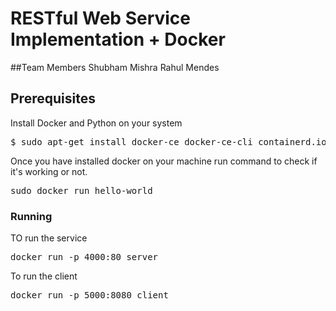 # RESTful Web Service Implementation + Docker

##Team Members 
Shubham Mishra
Rahul Mendes

## Prerequisites
Install Docker and Python on your system
<pre>$ sudo apt-get install docker-ce docker-ce-cli containerd.io docker-compose-plugin</pre>
Once you have installed docker on your machine run command to check if it's working or not.
<pre>sudo docker run hello-world</pre>



### Running
<p>TO run the service </p>
<pre>docker run -p 4000:80 server</pre>
<p>To run the client</p> 
<pre>docker run -p 5000:8080 client</pre>
